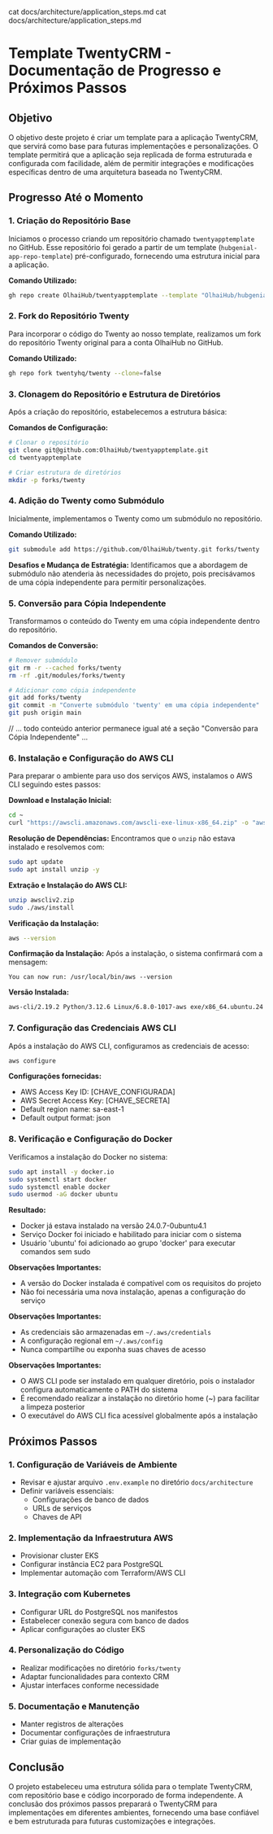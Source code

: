 cat docs/architecture/application_steps.md
cat docs/architecture/application_steps.md
# Template TwentyCRM - Documentação de Progresso e Próximos Passos

## Objetivo

O objetivo deste projeto é criar um template para a aplicação TwentyCRM, que servirá como base para futuras implementações e personalizações. O template permitirá que a aplicação seja replicada de forma estruturada e configurada com facilidade, além de permitir integrações e modificações específicas dentro de uma arquitetura baseada no TwentyCRM.

## Progresso Até o Momento

### 1. Criação do Repositório Base

Iniciamos o processo criando um repositório chamado `twentyapptemplate` no GitHub. Esse repositório foi gerado a partir de um template (`hubgenial-app-repo-template`) pré-configurado, fornecendo uma estrutura inicial para a aplicação.

**Comando Utilizado:**
```bash
gh repo create OlhaiHub/twentyapptemplate --template "OlhaiHub/hubgenial-app-repo-template" --public
```

### 2. Fork do Repositório Twenty

Para incorporar o código do Twenty ao nosso template, realizamos um fork do repositório Twenty original para a conta OlhaiHub no GitHub.

**Comando Utilizado:**
```bash
gh repo fork twentyhq/twenty --clone=false
```

### 3. Clonagem do Repositório e Estrutura de Diretórios

Após a criação do repositório, estabelecemos a estrutura básica:

**Comandos de Configuração:**
```bash
# Clonar o repositório
git clone git@github.com:OlhaiHub/twentyapptemplate.git
cd twentyapptemplate

# Criar estrutura de diretórios
mkdir -p forks/twenty
```

### 4. Adição do Twenty como Submódulo

Inicialmente, implementamos o Twenty como um submódulo no repositório.

**Comando Utilizado:**
```bash
git submodule add https://github.com/OlhaiHub/twenty.git forks/twenty
```

**Desafios e Mudança de Estratégia:**
Identificamos que a abordagem de submódulo não atenderia às necessidades do projeto, pois precisávamos de uma cópia independente para permitir personalizações.

### 5. Conversão para Cópia Independente

Transformamos o conteúdo do Twenty em uma cópia independente dentro do repositório.

**Comandos de Conversão:**
```bash
# Remover submódulo
git rm -r --cached forks/twenty
rm -rf .git/modules/forks/twenty

# Adicionar como cópia independente
git add forks/twenty
git commit -m "Converte submódulo 'twenty' em uma cópia independente"
git push origin main
```
// ... todo conteúdo anterior permanece igual até a seção "Conversão para Cópia Independente" ...

### 6. Instalação e Configuração do AWS CLI

Para preparar o ambiente para uso dos serviços AWS, instalamos o AWS CLI seguindo estes passos:

**Download e Instalação Inicial:**
```bash
cd ~
curl "https://awscli.amazonaws.com/awscli-exe-linux-x86_64.zip" -o "awscliv2.zip"
```

**Resolução de Dependências:**
Encontramos que o `unzip` não estava instalado e resolvemos com:
```bash
sudo apt update
sudo apt install unzip -y
```

**Extração e Instalação do AWS CLI:**
```bash
unzip awscliv2.zip
sudo ./aws/install
```

**Verificação da Instalação:**
```bash
aws --version
```
**Confirmação da Instalação:**
Após a instalação, o sistema confirmará com a mensagem:
```
You can now run: /usr/local/bin/aws --version
```

**Versão Instalada:**
```bash
aws-cli/2.19.2 Python/3.12.6 Linux/6.8.0-1017-aws exe/x86_64.ubuntu.24
```

### 7. Configuração das Credenciais AWS CLI

Após a instalação do AWS CLI, configuramos as credenciais de acesso:

```bash
aws configure
```

**Configurações fornecidas:**
- AWS Access Key ID: [CHAVE_CONFIGURADA]
- AWS Secret Access Key: [CHAVE_SECRETA]
- Default region name: sa-east-1
- Default output format: json

### 8. Verificação e Configuração do Docker

Verificamos a instalação do Docker no sistema:

```bash
sudo apt install -y docker.io
sudo systemctl start docker
sudo systemctl enable docker
sudo usermod -aG docker ubuntu
```

**Resultado:**
- Docker já estava instalado na versão 24.0.7-0ubuntu4.1
- Serviço Docker foi iniciado e habilitado para iniciar com o sistema
- Usuário 'ubuntu' foi adicionado ao grupo 'docker' para executar comandos sem sudo

**Observações Importantes:**
- A versão do Docker instalada é compatível com os requisitos do projeto
- Não foi necessária uma nova instalação, apenas a configuração do serviço


**Observações Importantes:**
- As credenciais são armazenadas em `~/.aws/credentials`
- A configuração regional em `~/.aws/config`
- Nunca compartilhe ou exponha suas chaves de acesso

**Observações Importantes:**
- O AWS CLI pode ser instalado em qualquer diretório, pois o instalador configura automaticamente o PATH do sistema
- É recomendado realizar a instalação no diretório home (~) para facilitar a limpeza posterior
- O executável do AWS CLI fica acessível globalmente após a instalação


## Próximos Passos

### 1. Configuração de Variáveis de Ambiente
- Revisar e ajustar arquivo `.env.example` no diretório `docs/architecture`
- Definir variáveis essenciais:
  - Configurações de banco de dados
  - URLs de serviços
  - Chaves de API

### 2. Implementação da Infraestrutura AWS
- Provisionar cluster EKS
- Configurar instância EC2 para PostgreSQL
- Implementar automação com Terraform/AWS CLI

### 3. Integração com Kubernetes
- Configurar URL do PostgreSQL nos manifestos
- Estabelecer conexão segura com banco de dados
- Aplicar configurações ao cluster EKS

### 4. Personalização do Código
- Realizar modificações no diretório `forks/twenty`
- Adaptar funcionalidades para contexto CRM
- Ajustar interfaces conforme necessidade

### 5. Documentação e Manutenção
- Manter registros de alterações
- Documentar configurações de infraestrutura
- Criar guias de implementação

## Conclusão

O projeto estabeleceu uma estrutura sólida para o template TwentyCRM, com repositório base e código incorporado de forma independente. A conclusão dos próximos passos preparará o TwentyCRM para implementações em diferentes ambientes, fornecendo uma base confiável e bem estruturada para futuras customizações e integrações.
